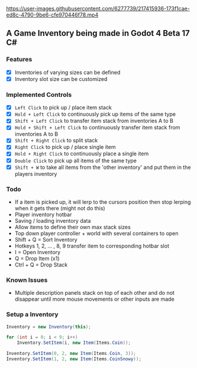 https://user-images.githubusercontent.com/6277739/217415936-173f1cae-ed8c-4790-9be6-cfe970446f78.mp4

## A Game Inventory being made in Godot 4 Beta 17 C#

### Features
- [x] Inventories of varying sizes can be defined
- [x] Inventory slot size can be customized

### Implemented Controls
- [x] `Left Click` to pick up / place item stack
- [x] `Hold + Left Click` to continuously pick up items of the same type
- [x] `Shift + Left Click` to transfer item stack from inventories A to B
- [x] `Hold + Shift + Left Click` to continuously transfer item stack from inventories A to B
- [x] `Shift + Right Click` to split stack
- [x] `Right Click` to pick up / place single item
- [x] `Hold + Right Click` to continuously place a single item
- [x] `Double Click` to pick up all items of the same type
- [x] `Shift + W` to take all items from the 'other inventory' and put them in the players inventory

### Todo
- If a item is picked up, it will lerp to the cursors position then stop lerping when it gets there (might not do this)
- Player inventory hotbar
- Saving / loading inventory data
- Allow items to define their own max stack sizes
- Top down player controller + world with several containers to open
- Shift + Q = Sort Inventory
- Hotkeys 1, 2, ... , 8, 9 transfer item to corresponding hotbar slot
- I = Open Inventory
- Q = Drop Item (x1)
- Ctrl + Q = Drop Stack

### Known Issues
- Multiple description panels stack on top of each other and do not disappear until more mouse movements or other inputs are made

### Setup a Inventory
```cs
Inventory = new Inventory(this);

for (int i = 0; i < 9; i++)
    Inventory.SetItem(i, new Item(Items.Coin));

Inventory.SetItem(0, 2, new Item(Items.Coin, 3));
Inventory.SetItem(1, 2, new Item(Items.CoinSnowy));
```
